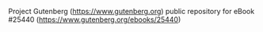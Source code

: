 Project Gutenberg (https://www.gutenberg.org) public repository for eBook #25440 (https://www.gutenberg.org/ebooks/25440)
